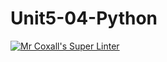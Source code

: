 # Unit5-04-Python
[![Mr Coxall's Super Linter](https://github.com/ICS3U-Programming-CarolynWP/Unit5-04-Python/workflows/Mr%20Coxall's%20Super%20Linter/badge.svg)](https://github.com/ICS3U-Programming-CarolynWP/Unit5-04-Python/actions/)
